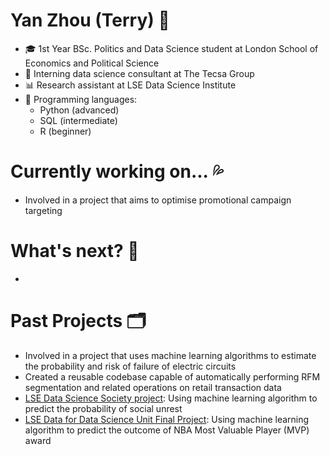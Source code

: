 # Yan Zhou (Terry) 👀 
- 🎓 1st Year BSc. Politics and Data Science student at London School of Economics and Political Science
- 💼 Interning data science consultant at The Tecsa Group 
- 📊 Research assistant at LSE Data Science Institute 
- 💬 Programming languages: 
  - Python (advanced)
  - SQL (intermediate)
  - R (beginner)

# Currently working on... 💦
- Involved in a project that aims to optimise promotional campaign targeting 

# What's next? 💨 
- 

# Past Projects 🗂️ 
- Involved in a project that uses machine learning algorithms to estimate the probability and risk of failure of electric circuits 
- Created a reusable codebase capable of automatically performing RFM segmentation and related operations on retail transaction data 
- [LSE Data Science Society project](https://github.com/ShuklaPriyam/Data_Revolutions): Using machine learning algorithm to predict the probability of social unrest
- [LSE Data for Data Science Unit Final Project](https://github.com/tz1211/DS105L-Project-404-Not-Found): Using machine learning algorithm to predict the outcome of NBA Most Valuable Player (MVP) award 

<!--
**tz1211/tz1211** is a ✨ _special_ ✨ repository because its `README.md` (this file) appears on your GitHub profile.

Here are some ideas to get you started:

- 🔭 I’m currently working on ...
- 🌱 I’m currently learning ...
- 👯 I’m looking to collaborate on ...
- 🤔 I’m looking for help with ...
- 💬 Ask me about ...
- 📫 How to reach me: ...
- 😄 Pronouns: ...
- ⚡ Fun fact: ...
-->
